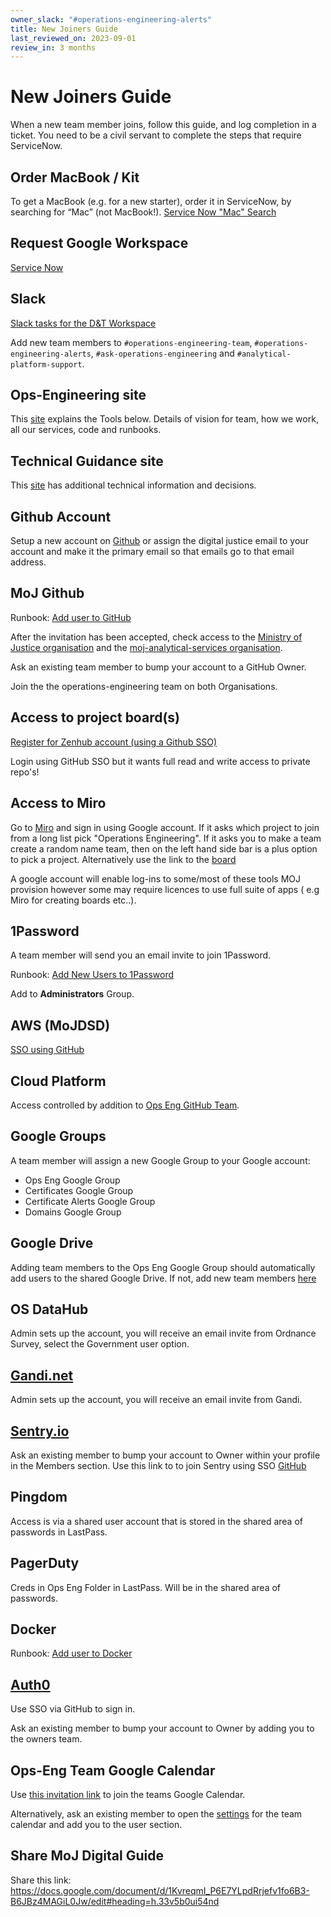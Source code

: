 ```yaml
---
owner_slack: "#operations-engineering-alerts"
title: New Joiners Guide
last_reviewed_on: 2023-09-01
review_in: 3 months
---
```


# New Joiners Guide

When a new team member joins, follow this guide, and log completion in a ticket. You need to be a civil servant to complete the steps that require ServiceNow.

## Order MacBook / Kit

To get a MacBook (e.g. for a new starter), order it in ServiceNow, by searching for “Mac” (not MacBook!).
[Service Now "Mac" Search](https://mojprod.service-now.com/moj_sp?id=search&spa=1&t=moj_sc&q=mac)

## Request Google Workspace

[Service Now](https://mojprod.service-now.com/moj_sp?id=sc_cat_item&sys_id=fc4dcab3db50a09050fbbfce3b96194b)

## Slack

[Slack tasks for the D&T Workspace](https://mojprod.service-now.com/moj_sp?id=search&spa=1&t=moj_sc&q=mac)

Add new team members to `#operations-engineering-team`, `#operations-engineering-alerts`, `#ask-operations-engineering` and `#analytical-platform-support`.

## Ops-Engineering site

This [site](https://operations-engineering.service.justice.gov.uk/#moj-operations-engineering) explains the Tools below. Details of vision for team, how we work, all our services, code and runbooks.

## Technical Guidance site

This [site](https://technical-guidance.service.justice.gov.uk/) has additional technical information and decisions.

## Github Account

Setup a new account on [Github](https://github.com/) or assign the digital justice email to your account and make it the primary email so that emails go to that email address.

## MoJ Github

Runbook: [Add user to GitHub](../services/add-github-user.html)

After the invitation has been accepted, check access to the [Ministry of Justice organisation](https://github.com/ministryofjustice) and the [moj-analytical-services organisation](https://github.com/orgs/moj-analytical-services).

Ask an existing team member to bump your account to a GitHub Owner.

Join the the operations-engineering team on both Organisations.

## Access to project board(s)

[Register for Zenhub account (using a Github SSO)](https://www.zenhub.com/)

Login using GitHub SSO but it wants full read and write access to private repo's!

## Access to Miro

Go to [Miro](https://miro.com/) and sign in using Google account. If it asks which project to join from a long list pick "Operations Engineering". If it asks you to make a team create a random name team, then on the left hand side bar is a plus option to pick a project. Alternatively use the link to the [board](https://miro.com/app/board/o9J_l-rEXm0=/)

A google account will enable log-ins to some/most of these tools MOJ provision however some may require licences to use full suite of apps ( e.g  Miro for creating boards etc..).

## 1Password

A team member will send you an email invite to join 1Password.

Runbook: [Add New Users to 1Password](../services/add-new-user-1password.html)

Add to **Administrators** Group.

## AWS (MoJDSD)

[SSO using GitHub](https://moj.awsapps.com/start)

## Cloud Platform

Access controlled by addition to [Ops Eng GitHub Team](https://github.com/orgs/ministryofjustice/teams/operations-engineering).

## Google Groups

A team member will assign a new Google Group to your Google account:

* Ops Eng Google Group
* Certificates Google Group
* Certificate Alerts Google Group
* Domains Google Group

## Google Drive

Adding team members to the Ops Eng Google Group should automatically add users to the shared Google Drive. If not, add new team members [here](https://drive.google.com/drive/u/1/folders/1Z4z-kNrD-zmwoHmwQaR1-WERo2S1sImX)

## OS DataHub

Admin sets up the account, you will receive an email invite from Ordnance Survey, select the Government user option.

## [Gandi.net](https://www.gandi.net/en-GB)

Admin sets up the account, you will receive an email invite from Gandi.

## [Sentry.io](https://sentry.io/)

Ask an existing member to bump your account to Owner within your profile in the Members section. Use this link to to join Sentry using SSO [GitHub](https://sentry.io/auth/login/ministryofjustice/)

## Pingdom

Access is via a shared user account that is stored in the shared area of passwords in LastPass.

## PagerDuty

Creds in Ops Eng Folder in LastPass. Will be in the shared area of passwords.

## Docker

Runbook: [Add user to Docker](../services/add-docker-user.html)

## [Auth0](https://auth0.com/)

Use SSO via GitHub to sign in.

Ask an existing member to bump your account to Owner by adding you to the owners team.

## Ops-Eng Team Google Calendar

Use [this invitation link](https://calendar.google.com/calendar/u/0?cid=Y19ycWtkOWpkdGc5a2dkaXR1bGthNG9jaXQ3OEBncm91cC5jYWxlbmRhci5nb29nbGUuY29t) to join the teams Google Calendar.

Alternatively, ask an existing member to open the [settings](https://calendar.google.com/calendar/u/0/r/settings/calendar/Y19ycWtkOWpkdGc5a2dkaXR1bGthNG9jaXQ3OEBncm91cC5jYWxlbmRhci5nb29nbGUuY29t) for the team calendar and add you to the user section.

## Share MoJ Digital Guide

Share this link: <https://docs.google.com/document/d/1KvreqmI_P6E7YLpdRrjefv1fo6B3-B6JBz4MAGiL0Jw/edit#heading=h.33v5b0ui54nd>

